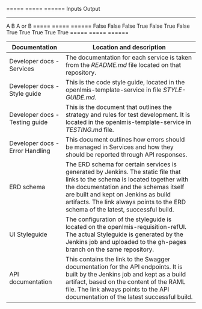=====  =====  ====== 
   Inputs     Output 
------------  ------ 
  A      B    A or B 
=====  =====  ====== 
False  False  False 
True   False  True 
False  True   True 
True   True   True 
=====  =====  ======


Documentation | Location and description
------------- | ------------------------
Developer docs - Services | The documentation for each service is taken from the *README.md* file located on that repository.
Developer docs - Style guide | This is the code style guide, located in the openlmis-template-service in file *STYLE-GUIDE.md*.
Developer docs - Testing guide | This is the document that outlines the strategy and rules for test development. It is located in the openlmis-template-service in *TESTING.md* file.
Developer docs - Error Handling | This document outlines how errors should be managed in Services and how they should be reported through API responses.
ERD schema | The ERD schema for certain services is generated by Jenkins. The static file that links to the schema is located together with the documentation and the schemas itself are built and kept on Jenkins as build artifacts. The link always points to the ERD schema of the latest, successful build.
UI Styleguide | The configuration of the styleguide is located on the openlmis-requisition-refUI. The actual Styleguide is generated by the Jenkins job and uploaded to the gh-pages branch on the same repository.
API documentation | This contains the link to the Swagger documentation for the API endpoints. It is built by the Jenkins job and kept as a build artifact, based on the content of the RAML file. The link always points to the API documentation of the latest successful build.
